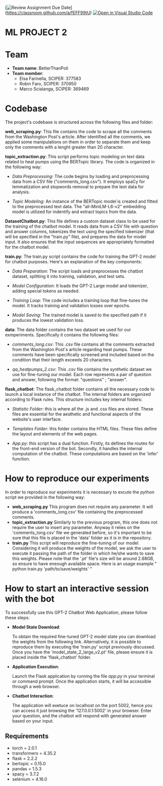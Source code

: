 \[![Review Assignment Due Date](https://classroom.github.com/assets/deadline-readme-button-24ddc0f5d75046c5622901739e7c5dd533143b0c8e959d652212380cedb1ea36.svg)](https://classroom.github.com/a/fEFF99tU)
[![Open in Visual Studio Code](https://classroom.github.com/assets/open-in-vscode-718a45dd9cf7e7f842a935f5ebbe5719a5e09af4491e668f4dbf3b35d5cca122.svg)](https://classroom.github.com/online_ide?assignment_repo_id=12899338&assignment_repo_type=AssignmentRepo)

# ML PROJECT 2

# Team
- **Team name**: BetterThanPoli
- **Team member**:
    - Elsa Farinella, SCIPER: 377583
    - Robin Faro, SCIPER: 370950
    - Marco Scialanga, SCIPER: 369469

# Codebase
The project's codebase is structured across the following files and folder:

**web_scraping.py**: This file contains the code to scrape all the comments from the Washington Post's article. After identified all the comments, we applied some manipulations on them in order to separate them and keep only the comments with a lenght greater than 20 character. 

**topic_extraction.py**: This script performs topic modeling on text data related to heat pumps using the BERTopic library. The code is organized in the following way: 

  - *Data Preprocessing*: The code begins by loading and preprocessing data from a CSV file ("comments_long.csv"). It employs spaCy for lemmatization and stopwords removal to prepare the text data for analysis.
  
  - *Topic Modeling*: An instance of the BERTopic model is created and fitted to the preprocessed text data. The "all-MiniLM-L6-v2" embedding model is utilized for indentify and extract topics from the data.


**DatasetChatbot.py**: This file defines a custom dataset class to be used for the training of the chatbot model. It reads data from a CSV file with question and answer columns, tokenizes the text using the specified tokenizer (that will be specified in the "train.py" file), and prepares the data for model input. It also ensures that the input sequences are appropriately formatted for the chatbot model.

**train.py**: The train.py script contains the code for training the GPT-2 model for chatbot purposes. Here's an explanation of the key components:

  - *Data Preparation*: The script loads and preprocesses the chatbot dataset, splitting it into training, validation, and test sets.
  
  - *Model Configuration*: It loads the GPT-2 Large model and tokenizer, adding special tokens as needed.

  - *Training Loop*: The code includes a training loop that fine-tunes the model. It tracks training and validation losses over epochs.
  
  - *Model Saving*: The trained model is saved to the specified path if it produces the lowest validation loss.

**data**: The data folder contains the two dataset we used for our exmperiments. Specifically it contains the following files:
  - *comments_long.csv*: This .csv file contains all the comments extracted from the Washington Post's article regarding heat pumps. These comments have been specifically screened and included based on the condition that their length exceeds 20 characters.

  - *qa_heatpumps_2.csv*: This .csv file contains the synthetic dataset we use for fine-tuning our model. Each row represents a pair of question and answer, following the format: "questions" ; "answer". 

**flask_chatbot**: The flask_chatbot folder contains all the necessary code to launch a local instance of the chatbot. The internal folders are organized according to Flask rules.  This structure includes key internal folders:

 - *Statistic Folder*: this is where all the .js and .css files are stored. These files are essential for the aesthetic and functional aspects of the website's user interface.

 - *Templates Folder*: this folder contains the HTML files. These files define the layout and elements of the web pages.
 - *App.py*: this script has a dual function. Firstly, its defines the routes for the front-end version of the bot. Secondly, it handles the internal computation of the chatbot. These computations are based on the 'infer' function.


# How to reproduce our experiments
In order to reproduce our experiments it is necessary to excute the python script we provided in the following way:
- **web_scraping.py** This program does not require any parameter. It will produce a 'comments_long.csv' file containing the preprocessed comments.
- **topic_extraction.py** Similarly to the previous program, this one does not require the user to insert any parameter. Anyway it relies on the 'comments_long.csv' file we generated before, so it's important to be sure that this file is placed in the 'data' folder as it is in the repository.
- **train.py** This script will reproduce the fine-tuning of our model. Considering it will produce the weights of the model, we ask the user to execute it passing the path of the folder in which he/she wants to save this weights. Please note that the '.pt' file's size will be around 2.88GB, so ensure to have eneough available space. Here is an usage example " python train.py 'path/to/save/weights' "

# How to start an interactive session with the bot

To successfully use this GPT-2 Chatbot Web Application, please follow these steps:

- **Model State Download**:

  To obtain the required fine-tuned GPT-2 model state you can download the weights from the following link. Alternatively, it is possible to reproduce them by executing the 'train.py' script previously discussed. Once you have the 'model_state_2_large_v2.pt' file, please ensure it is placed inside the 'flask_chatbot' folder. 
  

- **Application Execution**:

  Launch the Flask application by running the file *app.py* in your terminal or command prompt. Once the application starts, it will be accessible through a web browser.

- **Chatbot Interaction**:

  The application will exetuce on localhost on the port 5002, hence you can access it just browsing the '127.0.0.1:5002' in your browser. Enter your question, and the chatbot will respond with generated answer based on your input.
  
  
## Requirements
- torch = 2.0.1
- transformers = 4.35.2
- flask = 2.2.2
- bertopic = 0.15.0
- pandas = 1.5.3
- spacy = 3.7.2
- selenium = 4.16.0
